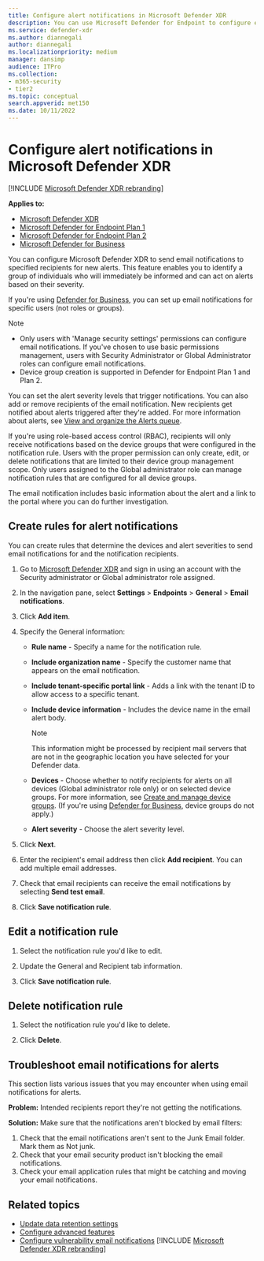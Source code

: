 ```yaml
---
title: Configure alert notifications in Microsoft Defender XDR
description: You can use Microsoft Defender for Endpoint to configure email notification settings for security alerts, based on severity and other criteria.
ms.service: defender-xdr
ms.author: diannegali
author: diannegali
ms.localizationpriority: medium
manager: dansimp
audience: ITPro
ms.collection: 
- m365-security
- tier2
ms.topic: conceptual
search.appverid: met150
ms.date: 10/11/2022
---
```


# Configure alert notifications in Microsoft Defender XDR

[!INCLUDE [Microsoft Defender XDR rebranding](../includes/microsoft-defender.md)]

**Applies to:**
- [Microsoft Defender XDR](https://go.microsoft.com/fwlink/?linkid=2118804)
- [Microsoft Defender for Endpoint Plan 1](https://go.microsoft.com/fwlink/p/?linkid=2154037)
- [Microsoft Defender for Endpoint Plan 2](https://go.microsoft.com/fwlink/p/?linkid=2154037)
- [Microsoft Defender for Business](../defender-business/mdb-overview.md)

You can configure Microsoft Defender XDR to send email notifications to specified recipients for new alerts. This feature enables you to identify a group of individuals who will immediately be informed and can act on alerts based on their severity.

If you're using [Defender for Business](../defender-business/mdb-overview.md), you can set up email notifications for specific users (not roles or groups).

> [!NOTE]
> - Only users with 'Manage security settings' permissions can configure email notifications. If you've chosen to use basic permissions management, users with Security Administrator or Global Administrator roles can configure email notifications.
> - Device group creation is supported in Defender for Endpoint Plan 1 and Plan 2.

You can set the alert severity levels that trigger notifications. You can also add or remove recipients of the email notification. New recipients get notified about alerts triggered after they're added. For more information about alerts, see [View and organize the Alerts queue](../defender-endpoint/alerts-queue.md).

If you're using role-based access control (RBAC), recipients will only receive notifications based on the device groups that were configured in the notification rule. Users with the proper permission can only create, edit, or delete notifications that are limited to their device group management scope. Only users assigned to the Global administrator role can manage notification rules that are configured for all device groups.

The email notification includes basic information about the alert and a link to the portal where you can do further investigation.

## Create rules for alert notifications
You can create rules that determine the devices and alert severities to send email notifications for and the notification recipients.

1. Go to [Microsoft Defender XDR](https://go.microsoft.com/fwlink/p/?linkid=2077139) and sign in using an account with the Security administrator or Global administrator role assigned.

2. In the navigation pane, select **Settings** \> **Endpoints** \> **General** \> **Email notifications**.

2. Click **Add item**.

3. Specify the General information:
    - **Rule name** - Specify a name for the notification rule.
    - **Include organization name** - Specify the customer name that appears on the email notification.
    - **Include tenant-specific portal link** - Adds a link with the tenant ID to allow access to a specific tenant.
    - **Include device information** - Includes the device name in the email alert body.

        > [!NOTE]
        > This information might be processed by recipient mail servers that are not in the geographic location you have selected for your Defender data.

    - **Devices** - Choose whether to notify recipients for alerts on all devices (Global administrator role only) or on selected device groups. For more information, see [Create and manage device groups](../defender-endpoint/machine-groups.md). (If you're using [Defender for Business](../defender-business/mdb-overview.md), device groups do not apply.)
    - **Alert severity** - Choose the alert severity level.

4. Click **Next**.

5. Enter the recipient's email address then click **Add recipient**. You can add multiple email addresses.

6. Check that email recipients can receive the email notifications by selecting **Send test email**.

7. Click **Save notification rule**.

## Edit a notification rule

1. Select the notification rule you'd like to edit.

2. Update the General and Recipient tab information.

3. Click **Save notification rule**.

## Delete notification rule

1. Select the notification rule you'd like to delete.

2. Click **Delete**.

## Troubleshoot email notifications for alerts

This section lists various issues that you may encounter when using email notifications for alerts.

**Problem:** Intended recipients report they're not getting the notifications.

**Solution:** Make sure that the notifications aren't blocked by email filters:

1. Check that the email notifications aren't sent to the Junk Email folder. Mark them as Not junk.
2. Check that your email security product isn't blocking the email notifications.
3. Check your email application rules that might be catching and moving your email notifications.

## Related topics

- [Update data retention settings](../defender-endpoint/data-retention-settings.md)
- [Configure advanced features](../defender-endpoint/advanced-features.md)
- [Configure vulnerability email notifications](../defender-endpoint/configure-vulnerability-email-notifications.md)
[!INCLUDE [Microsoft Defender XDR rebranding](../includes/defender-m3d-techcommunity.md)]
